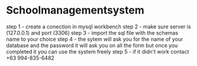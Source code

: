 # Schoolmanagementsystem
step 1 - create a conection in mysql workbench
step 2 - make sure server is (127.0.0.1) and port (3306)
step 3 - import the sql file with the schemas name to your choice
step 4 - the sytem will ask you for the name of your database and the password it will ask you on all the form but once you completed it you can use the system freely 
step 5 - if it didn't work contact +63 994-835-6482
